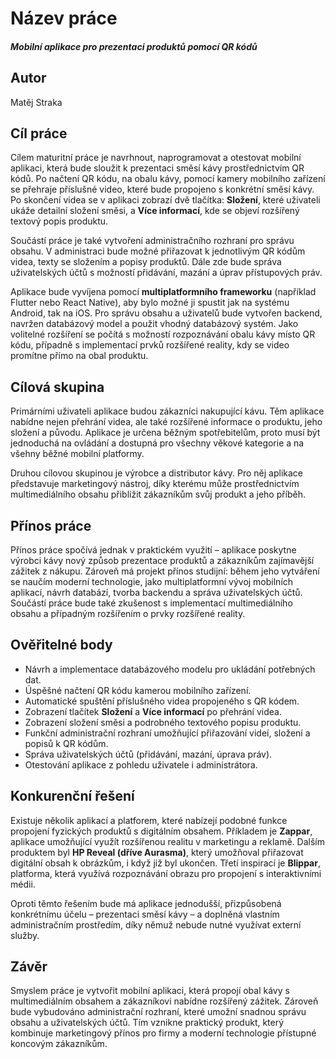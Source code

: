 # Název práce
##### Mobilní aplikace pro prezentaci produktů pomocí QR kódů  

## Autor
Matěj Straka  

## Cíl práce
Cílem maturitní práce je navrhnout, naprogramovat a otestovat mobilní aplikaci, která bude sloužit k prezentaci směsí kávy prostřednictvím QR kódů. Po načtení QR kódu, na obalu kávy, pomocí kamery mobilního zařízení se přehraje příslušné video, které bude propojeno s konkrétní směsí kávy. Po skončení videa se v aplikaci zobrazí dvě tlačítka: **Složení**, které uživateli ukáže detailní složení směsi, a **Více informací**, kde se objeví rozšířený textový popis produktu.  

Součástí práce je také vytvoření administračního rozhraní pro správu obsahu. V administraci bude možné přiřazovat k jednotlivým QR kódům videa, texty se složením a popisy produktů. Dále zde bude správa uživatelských účtů s možností přidávání, mazání a úprav přístupových práv.  

Aplikace bude vyvíjena pomocí **multiplatformního frameworku** (například Flutter nebo React Native), aby bylo možné ji spustit jak na systému Android, tak na iOS. Pro správu obsahu a uživatelů bude vytvořen backend, navržen databázový model a použit vhodný databázový systém. Jako volitelné rozšíření se počítá s možností rozpoznávání obalu kávy místo QR kódu, případně s implementací prvků rozšířené reality, kdy se video promítne přímo na obal produktu.  

## Cílová skupina
Primárními uživateli aplikace budou zákazníci nakupující kávu. Těm aplikace nabídne nejen přehrání videa, ale také rozšířené informace o produktu, jeho složení a původu. Aplikace je určena běžným spotřebitelům, proto musí být jednoduchá na ovládání a dostupná pro všechny věkové kategorie a na všehny běžné mobilní platformy. 

Druhou cílovou skupinou je výrobce a distributor kávy. Pro něj aplikace představuje marketingový nástroj, díky kterému může prostřednictvím multimediálního obsahu přiblížit zákazníkům svůj produkt a jeho příběh. 

## Přínos práce
Přínos práce spočívá jednak v praktickém využití – aplikace poskytne výrobci kávy nový způsob prezentace produktů a zákazníkům zajímavější zážitek z nákupu. Zároveň má projekt přínos studijní: během jeho vytváření se naučím moderní technologie, jako multiplatformní vývoj mobilních aplikací, návrh databází, tvorba backendu a správa uživatelských účtů. Součástí práce bude také zkušenost s implementací multimediálního obsahu a případným rozšířením o prvky rozšířené reality.  

## Ověřitelné body
- Návrh a implementace databázového modelu pro ukládání potřebných dat.  
- Úspěšné načtení QR kódu kamerou mobilního zařízení.  
- Automatické spuštění příslušného videa propojeného s QR kódem.  
- Zobrazení tlačítek **Složení** a **Více informací** po přehrání videa.  
- Zobrazení složení směsi a podrobného textového popisu produktu.  
- Funkční administrační rozhraní umožňující přiřazování videí, složení a popisů k QR kódům.  
- Správa uživatelských účtů (přidávání, mazání, úprava práv).  
- Otestování aplikace z pohledu uživatele i administrátora.  

## Konkurenční řešení
Existuje několik aplikací a platforem, které nabízejí podobné funkce propojení fyzických produktů s digitálním obsahem. Příkladem je **Zappar**, aplikace umožňující využít rozšířenou realitu v marketingu a reklamě. Dalším produktem byl **HP Reveal (dříve Aurasma)**, který umožňoval přiřazovat digitální obsah k obrázkům, i když již byl ukončen. Třetí inspirací je **Blippar**, platforma, která využívá rozpoznávání obrazu pro propojení s interaktivními médii.  

Oproti těmto řešením bude má aplikace jednodušší, přizpůsobená konkrétnímu účelu – prezentaci směsí kávy – a doplněná vlastním administračním prostředím, díky němuž nebude nutné využívat externí služby.  

## Závěr
Smyslem práce je vytvořit mobilní aplikaci, která propojí obal kávy s multimediálním obsahem a zákazníkovi nabídne rozšířený zážitek. Zároveň bude vybudováno administrační rozhraní, které umožní snadnou správu obsahu a uživatelských účtů. Tím vznikne praktický produkt, který kombinuje marketingový přínos pro firmy a moderní technologie přístupné koncovým zákazníkům.  


